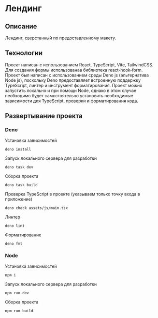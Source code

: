 # Лендинг 

## Описание

Лендинг, сверстанный по предоставленному макету.

## Технологии

Проект написан с использованием React, TypeScript, Vite, TailwindCSS. Для
создания формы использованаа библиотека react-hook-form. Проект был написан с
использованием среды Deno js (альтернатива Node js), поскольку Deno
предоставляет встроенную поддержку TypeScript, линтер и инструмент
форматирования. Проект можно запустить локально и при помощи Node, однако в этом
случае необходимо будет самостоятельно установить необходимые зависимости для
TypeScript, проверки и форматирования кода.

## Развертывание проекта

### Deno

Установка зависимостей

```terminal
deno install
```

Запуск локального сервера для разработки

```terminal
deno task dev
```

Сборка проекта

```terminal
deno task build
```

Проверка TypeScript в проекте (указываем только точку входа в приложение)

```terminal
deno check assets/js/main.tsx
```

Линтер

```terminal
deno lint
```

Форматирование

```
deno fmt
```

### Node

Установка зависимостей

```terminal
npm i
```

Запуск локального сервера для разработки

```terminal
npm run dev
```

Сборка проекта

```terminal
npm run build
```